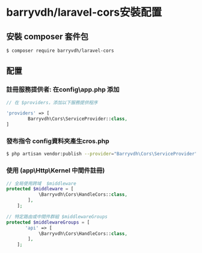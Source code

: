# barryvdh/laravel-cors安裝配置

## 安裝 composer 套件包

```bash
$ composer require barryvdh/laravel-cors
```

## 配置

### **註冊服務提供者: 在config\app.php 添加**

```php
// 在 $providers，添加以下服務提供程序

'providers' => [
        Barryvdh\Cors\ServiceProvider::class,
]
```

### 發布指令 config資料夾產生cros.php

```bash
$ php artisan vendor:publish --provider="Barryvdh\Cors\ServiceProvider"
```

### 使用 \(app\Http\Kernel 中間件註冊\)

```php
// 全局使用跨域  $middleware
protected $middleware = [        
            \Barryvdh\Cors\HandleCors::class,
        ],
    ];

// 特定路由或中間件群組 $middlewareGroups
protected $middlewareGroups = [        
       'api' => [
            \Barryvdh\Cors\HandleCors::class,
        ],
    ];
```

